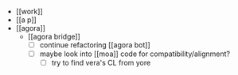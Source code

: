 - [[work]]
- [[a p]]
- [[agora]]
  - [[agora bridge]]
    - [ ] continue refactoring [[agora bot]]
    - [ ] maybe look into [[moa]] code for compatibility/alignment?
      - [ ] try to find vera's CL from yore
